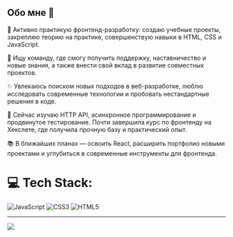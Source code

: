 ## Обо мне 👾

🔭 Активно практикую фронтенд-разработку: создаю учебные проекты, закрепляю теорию на практике, совершенствую навыки в HTML, CSS и JavaScript.

👯 Ищу команду, где смогу получить поддержку, наставничество и новые знания, а также внести свой вклад в развитие совместных проектов.

✨ Увлекаюсь поиском новых подходов в веб-разработке, люблю исследовать современные технологии и пробовать нестандартные решения в коде.

🌱 Сейчас изучаю HTTP API, асинхронное программирование и продвинутое тестирование. Почти завершила курс по фронтенду на Хекслете, где получила прочную базу и практический опыт.

📚 В ближайших планах — освоить React, расширить портфолио новыми проектами и углубиться в современные инструменты для фронтенда.



# 💻 Tech Stack:
![JavaScript](https://img.shields.io/badge/javascript-%23323330.svg?style=for-the-badge&logo=javascript&logoColor=%23F7DF1E) ![CSS3](https://img.shields.io/badge/css3-%231572B6.svg?style=for-the-badge&logo=css3&logoColor=white) ![HTML5](https://img.shields.io/badge/html5-%23E34F26.svg?style=for-the-badge&logo=html5&logoColor=white)

---
[![](https://visitcount.itsvg.in/api?id=pentrick&icon=3&color=1)](https://visitcount.itsvg.in)

<!-- Proudly created with GPRM ( https://gprm.itsvg.in ) -->
